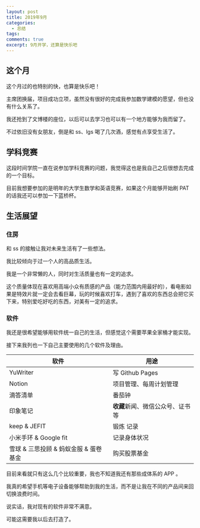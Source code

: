 ```yaml
---
layout: post
title: 2019年9月
categories: 
  - 总结
tags:
comments: true
excerpt: 9月开学，还算是快乐吧
---
```


## 这个月

这个月过的也特别的快，也算是快乐吧！

主席团换届，项目成功立项，虽然没有很好的完成我参加数学建模的愿望，但也没有什么关系了。

我还抢到了文博楼的座位，以后可以去学习也可以有一个地方能够为我而留了。

不过依旧没有女朋友，倒是和 ss、lgs 喝了几次酒，感觉有点享受生活了。

## 学科竞赛

这段时间学院一直在说参加学科竞赛的问题，我觉得这也是我自己之后很想去完成的一个目标。

目前我想要参加的是明年的大学生数学和英语竞赛，如果这个月能够开始刷 PAT 的话我还可以参加一下蓝桥杯。

## 生活展望

### 住房

和 ss 的接触让我对未来生活有了一些想法。

我比较倾向于过一个人的高品质生活。

我是一个非常懒的人，同时对生活质量也有一定的追求。

这个质量体现在喜欢用高端小众有质感的产品（能力范围内用最好的），看电影如果是特效片就一定会去看巨幕，玩的时候喜欢打车，遇到了喜欢的东西总会把它买下来，特别爱吃好吃的东西，对美有一定的追求。

### 软件

我还是很希望能够用软件统一自己的生活，但感觉这个需要苹果全家桶才能实现。

接下来我列也一下自己主要使用的几个软件及理由。

|软件|用途|
|--|-------------|
|YuWriter|  写 Github Pages |
|Notion|项目管理、每周计划管理|
|滴答清单|番茄钟|
|印象笔记|**收藏**新闻、微信公众号、证书等 |
|keep & JEFIT | 锻炼 记录 |
|小米手环 & Google fit | 记录身体状况 |
|雪球 & 三思投顾 & 蚂蚁金服 & 蛋卷基金| 购买股票基金 |

目前来看就只有这么几个比较重要，我也不知道我还有那些成体系的 APP 。

我真的希望手机等电子设备能够帮助到我的生活，而不是让我在不同的产品间来回切换浪费时间。

说实话，我对现有的软件非常不满意。

可能这需要我以后去打造了。